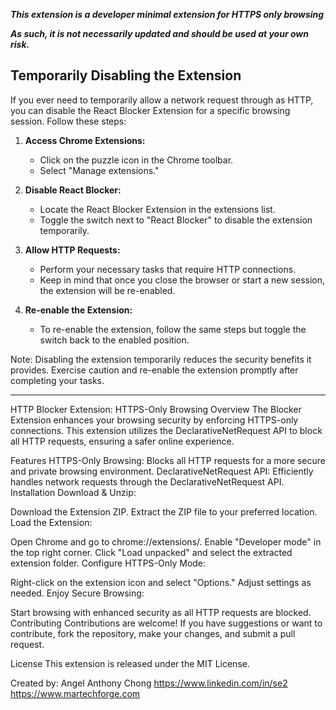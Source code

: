 ***This extension is a developer minimal extension for HTTPS only browsing*** 

***As such, it is not necessarily updated and should be used at your own risk.***

## Temporarily Disabling the Extension

If you ever need to temporarily allow a network request through as HTTP, you can disable the React Blocker Extension for a specific browsing session. Follow these steps:

1. **Access Chrome Extensions:**
   - Click on the puzzle icon in the Chrome toolbar.
   - Select "Manage extensions."

2. **Disable React Blocker:**
   - Locate the React Blocker Extension in the extensions list.
   - Toggle the switch next to "React Blocker" to disable the extension temporarily.

3. **Allow HTTP Requests:**
   - Perform your necessary tasks that require HTTP connections.
   - Keep in mind that once you close the browser or start a new session, the extension will be re-enabled.

4. **Re-enable the Extension:**
   - To re-enable the extension, follow the same steps but toggle the switch back to the enabled position.

Note: Disabling the extension temporarily reduces the security benefits it provides. Exercise caution and re-enable the extension promptly after completing your tasks.

--- 

HTTP Blocker Extension: HTTPS-Only Browsing
Overview
The Blocker Extension enhances your browsing security by enforcing HTTPS-only connections. This extension utilizes the DeclarativeNetRequest API to block all HTTP requests, ensuring a safer online experience.



Features
HTTPS-Only Browsing: Blocks all HTTP requests for a more secure and private browsing environment.
DeclarativeNetRequest API: Efficiently handles network requests through the DeclarativeNetRequest API.
Installation
Download & Unzip:

Download the Extension ZIP.
Extract the ZIP file to your preferred location.
Load the Extension:

Open Chrome and go to chrome://extensions/.
Enable "Developer mode" in the top right corner.
Click "Load unpacked" and select the extracted extension folder.
Configure HTTPS-Only Mode:

Right-click on the extension icon and select "Options."
Adjust settings as needed.
Enjoy Secure Browsing:

Start browsing with enhanced security as all HTTP requests are blocked.
Contributing
Contributions are welcome! If you have suggestions or want to contribute, fork the repository, make your changes, and submit a pull request.

License
This extension is released under the MIT License.

Created by: 
Angel Anthony Chong
https://www.linkedin.com/in/se2
https://www.martechforge.com
